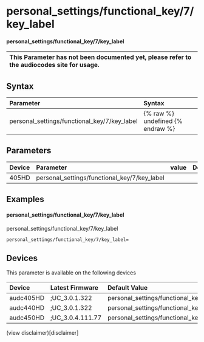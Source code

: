 ﻿---
description: personal_settings/functional_key/7/key_label
search: false
---

# personal_settings/functional_key/7/key_label

#### personal_settings/functional_key/7/key_label


| This Parameter has not been documented yet, please refer to the audiocodes site for usage.  |
| :--- |

## Syntax
| Parameter | Syntax |
| :--- | :--- |
|personal_settings/functional_key/7/key_label | {% raw %} undefined {% endraw %} |

## Parameters
|Device|Parameter|value|Description|
|:---|:---|:---|:---|
| 405HD | personal_settings/functional_key/7/key_label |  |  |

## Examples
#### personal_settings/functional_key/7/key_label

personal_settings/functional_key/7/key_label

```
personal_settings/functional_key/7/key_label=
```

## Devices
This parameter is available on the following devices

| Device | Latest Firmware | Default Value |
|:---|:---|:---|
| audc405HD | ;UC_3.0.1.322 | personal_settings/functional_key/7/key_label= 
| audc440HD | ;UC_3.0.1.322 | personal_settings/functional_key/7/key_label= 
| audc450HD | ;UC_3.0.4.111.77 | personal_settings/functional_key/7/key_label= 

(view disclaimer)[disclaimer]
